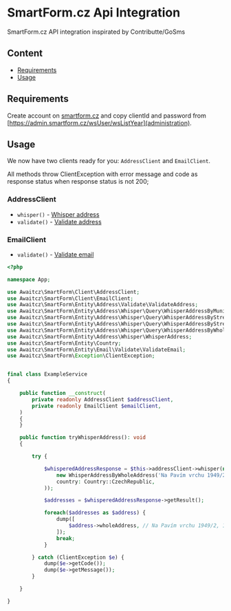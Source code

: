 # SmartForm.cz Api Integration

SmartForm.cz API integration inspirated by Contributte/GoSms

## Content

- [Requirements](#requirements)
- [Usage](#usage)


## Requirements

Create account on [smartform.cz](https://admin.smartform.cz/user/create) and copy clientId and password from [https://admin.smartform.cz/wsUser/wsListYear](administration).


## Usage

We now have two clients ready for you: `AddressClient` and `EmailClient`.

All methods throw ClientException with error message and code as response status when response status is not 200;

### AddressClient

* `whisper()` - [Whisper address](https://www.smartform.cz/dokumentace/smartform-api/validace-adres/zakladni-informace/)
* `validate()` - [Validate address](https://www.smartform.cz/dokumentace/smartform-api/naseptavani-adres/zakladni-informace/)

### EmailClient

* `validate()` - [Validate email](https://www.smartform.cz/dokumentace/smartform-api/validace-e-mailu/zakladni-informace/)

```php
<?php

namespace App;

use Awaitcz\SmartForm\Client\AddressClient;
use Awaitcz\SmartForm\Client\EmailClient;
use Awaitcz\SmartForm\Entity\Address\Validate\ValidateAddress;
use Awaitcz\SmartForm\Entity\Address\Whisper\Query\WhisperAddressByMunicipalityAndDistrict;
use Awaitcz\SmartForm\Entity\Address\Whisper\Query\WhisperAddressByStreetAndNumberMunicipalityPostCode;
use Awaitcz\SmartForm\Entity\Address\Whisper\Query\WhisperAddressByStreetNumberMunicipalityPostCode;
use Awaitcz\SmartForm\Entity\Address\Whisper\Query\WhisperAddressByWholeAddress;
use Awaitcz\SmartForm\Entity\Address\Whisper\WhisperAddress;
use Awaitcz\SmartForm\Entity\Country;
use Awaitcz\SmartForm\Entity\Email\Validate\ValidateEmail;
use Awaitcz\SmartForm\Exception\ClientException;


final class ExampleService
{

	public function __construct(
		private readonly AddressClient $addressClient,
		private readonly EmailClient $emailClient,
	)
	{
	}

	public function tryWhisperAddress(): void
	{

		try {

			$whisperedAddressResponse = $this->addressClient->whisper(new WhisperAddress(
				new WhisperAddressByWholeAddress('Na Pavím vrchu 1949/2'),
				country: Country::CzechRepublic,
			));

			$addresses = $whisperedAddressResponse->getResult();

			foreach($addresses as $address) {
				dump([
					$address->wholeAddress, // Na Pavím vrchu 1949/2, 15000 Praha 5 - Smíchov
				]);
				break;
			}

		} catch (ClientException $e) {
			dump($e->getCode());
			dump($e->getMessage());
		}

	}

}
```
